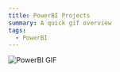 ```yaml
---
title: PowerBI Projects
summary: A quick gif overview
tags:
  - PowerBI
---
```

<img src="/files/powerbi.gif" alt="PowerBI GIF" style="max-width: 100%; height: auto;">

